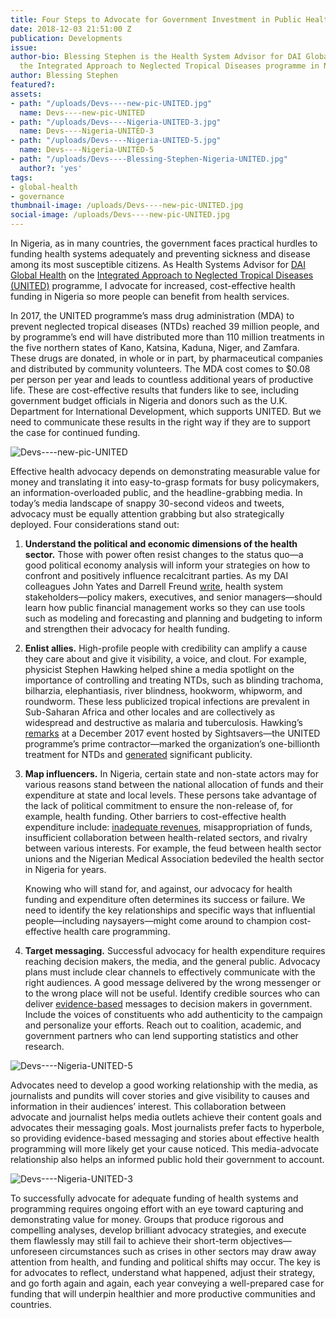```yaml
---
title: Four Steps to Advocate for Government Investment in Public Health
date: 2018-12-03 21:51:00 Z
publication: Developments
issue: 
author-bio: Blessing Stephen is the Health System Advisor for DAI Global Health on
  the Integrated Approach to Neglected Tropical Diseases programme in Nigeria.
author: Blessing Stephen
featured?: 
assets:
- path: "/uploads/Devs----new-pic-UNITED.jpg"
  name: Devs----new-pic-UNITED
- path: "/uploads/Devs----Nigeria-UNITED-3.jpg"
  name: Devs----Nigeria-UNITED-3
- path: "/uploads/Devs----Nigeria-UNITED-5.jpg"
  name: Devs----Nigeria-UNITED-5
- path: "/uploads/Devs----Blessing-Stephen-Nigeria-UNITED.jpg"
  author?: 'yes'
tags:
- global-health
- governance
thumbnail-image: /uploads/Devs----new-pic-UNITED.jpg
social-image: /uploads/Devs----new-pic-UNITED.jpg
---
```


In Nigeria, as in many countries, the government faces practical hurdles to funding health systems adequately and preventing sickness and disease among its most susceptible citizens. As Health Systems Advisor for [DAI Global Health](https://www.dai.com/our-work/solutions/global-health) on the [Integrated Approach to Neglected Tropical Diseases (UNITED)](https://www.dai.com/our-work/projects/nigeria-integrated-approach-to-neglected-tropical-diseases-united) programme, I advocate for increased, cost-effective health funding in Nigeria so more people can benefit from health services.




In 2017, the UNITED programme’s mass drug administration (MDA) to prevent neglected tropical diseases (NTDs) reached 39 million people, and by programme’s end will have distributed more than 110 million treatments in the five northern states of Kano, Katsina, Kaduna, Niger, and Zamfara. These drugs are donated, in whole or in part, by pharmaceutical companies and distributed by community volunteers. The MDA cost comes to $0.08 per person per year and leads to countless additional years of productive life. These are cost-effective results that funders like to see, including government budget officials in Nigeria and donors such as the U.K. Department for International Development, which supports UNITED. But we need to communicate these results in the right way if they are to support the case for continued funding.

![Devs----new-pic-UNITED](/uploads/Devs----new-pic-UNITED.jpg "Joint review of UNITED's health systems strengthening strategies for client states in Nigeria.") 

Effective health advocacy depends on demonstrating measurable value for money and translating it into easy-to-grasp formats for busy policymakers, an information-overloaded public, and the headline-grabbing media. In today’s media landscape of snappy 30-second videos and tweets, advocacy must be equally attention grabbing but also strategically deployed. Four considerations stand out:

1.	**Understand the political and economic dimensions of the health sector.** Those with power often resist changes to the status quo—a good political economy analysis will inform your strategies on how to confront and positively influence recalcitrant parties. As my DAI colleagues John Yates and Darrell Freund [write](http://dai-global-developments.com/articles/how-can-developing-countries-identify-and-allocate-resources-to-pay-for-health-services/), health system stakeholders—policy makers, executives, and senior managers—should learn how public financial management works so they can use tools such as modeling and forecasting and planning and budgeting to inform and strengthen their advocacy for health funding.

2.	**Enlist allies.** High-profile people with credibility can amplify a cause they care about and give it visibility, a voice, and clout. For example, physicist Stephen Hawking helped shine a media spotlight on the importance of controlling and treating NTDs, such as blinding trachoma, bilharzia, elephantiasis, river blindness, hookworm, whipworm, and roundworm. These less publicized tropical infections are prevalent in Sub-Saharan Africa and other locales and are collectively as widespread and destructive as malaria and tuberculosis. Hawking’s [remarks](https://www.sightsavers.org/news/2017/12/stephen-hawking-commends-fathers-role-tackling-ntds/) at a December 2017 event hosted by Sightsavers—the UNITED programme’s prime contractor—marked the organization’s one-billionth treatment for NTDs and [generated](https://www.reuters.com/article/us-britain-science-disease/stephen-hawking-says-eliminating-neglected-tropical-diseases-within-our-grasp-idUSKBN1E71QX) significant publicity.

3.	**Map influencers.** In Nigeria, certain state and non-state actors may for various reasons stand between the national allocation of funds and their expenditure at state and local levels. These persons take advantage of the lack of political commitment to ensure the non-release of, for example, health funding. Other barriers to cost-effective health expenditure include: [inadequate revenues](https://dai-global-developments.com/articles/when-tax-reform-leads-to-increased-funding-for-health-services/), misappropriation of funds, insufficient collaboration between health-related sectors, and rivalry between various interests. For example, the feud between health sector unions and the Nigerian Medical Association bedeviled the health sector in Nigeria for years.

       Knowing who will stand for, and against, our advocacy for health funding and expenditure often determines its success or failure. We need to identify the key relationships and specific ways that influential people—including naysayers—might come around to champion cost-effective health care programming.

4.	**Target messaging.** Successful advocacy for health expenditure requires reaching decision makers, the media, and the general public. Advocacy plans must include clear channels to effectively communicate with the right audiences. A good message delivered by the wrong messenger or to the wrong place will not be useful. Identify credible sources who can deliver [evidence-based](http://dai-global-developments.com/articles/marshaling-the-evidence-to-better-help-developing-countries-improve-and-afford-their-health-services/) messages to decision makers in government. Include the voices of constituents who add authenticity to the campaign and personalize your efforts. Reach out to coalition, academic, and government partners who can lend supporting statistics and other research.

![Devs----Nigeria-UNITED-5](/uploads/Devs----Nigeria-UNITED-5.jpg "Presenting the Kaduna State, Nigeria, master plan for addressing neglected tropical diseases.") 

Advocates need to develop a good working relationship with the media, as journalists and pundits will cover stories and give visibility to causes and information in their audiences’ interest. This collaboration between advocate and journalist helps media outlets achieve their content goals and advocates their messaging goals. Most journalists prefer facts to hyperbole, so providing evidence-based messaging and stories about effective health programming will more likely get your cause noticed. This media-advocate relationship also helps an informed public hold their government to account.

![Devs----Nigeria-UNITED-3](/uploads/Devs----Nigeria-UNITED-3.jpg "Group training of local government officers for monitoring and evaluation on the use of neglected tropical diseases data tools.") 

To successfully advocate for adequate funding of health systems and programming requires ongoing effort with an eye toward capturing and demonstrating value for money. Groups that produce rigorous and compelling analyses, develop brilliant advocacy strategies, and execute them flawlessly may still fail to achieve their short-term objectives—unforeseen circumstances such as crises in other sectors may draw away attention from health, and funding and political shifts may occur. The key is for advocates to reflect, understand what happened, adjust their strategy, and go forth again and again, each year conveying a well-prepared case for funding that will underpin healthier and more productive communities and countries.
